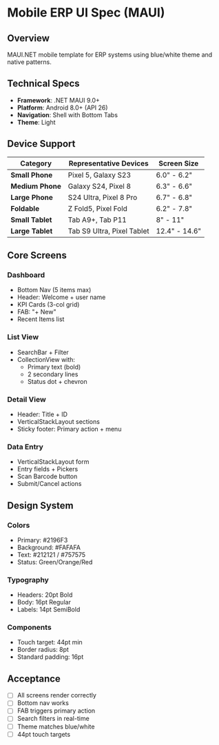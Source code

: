 # Mobile ERP UI Spec (MAUI)

## Overview
MAUI.NET mobile template for ERP systems using blue/white theme and native patterns.

## Technical Specs
- **Framework**: .NET MAUI 9.0+
- **Platform**: Android 8.0+ (API 26)
- **Navigation**: Shell with Bottom Tabs
- **Theme**: Light

## Device Support

| Category | Representative Devices | Screen Size |
|----------|----------------------|-------------|
| **Small Phone** | Pixel 5, Galaxy S23 | 6.0" - 6.2" |
| **Medium Phone** | Galaxy S24, Pixel 8 | 6.3" - 6.6" |
| **Large Phone** | S24 Ultra, Pixel 8 Pro | 6.7" - 6.8" |
| **Foldable** | Z Fold5, Pixel Fold | 6.2" - 7.8" |
| **Small Tablet** | Tab A9+, Tab P11 | 8" - 11" |
| **Large Tablet** | Tab S9 Ultra, Pixel Tablet | 12.4" - 14.6" |

## Core Screens

### Dashboard
- Bottom Nav (5 items max)
- Header: Welcome + user name
- KPI Cards (3-col grid)
- FAB: "+ New"
- Recent Items list

### List View
- SearchBar + Filter
- CollectionView with:
  - Primary text (bold)
  - 2 secondary lines
  - Status dot + chevron

### Detail View
- Header: Title + ID
- VerticalStackLayout sections
- Sticky footer: Primary action + menu

### Data Entry
- VerticalStackLayout form
- Entry fields + Pickers
- Scan Barcode button
- Submit/Cancel actions

## Design System

### Colors
- Primary: #2196F3
- Background: #FAFAFA
- Text: #212121 / #757575
- Status: Green/Orange/Red

### Typography
- Headers: 20pt Bold
- Body: 16pt Regular
- Labels: 14pt SemiBold

### Components
- Touch target: 44pt min
- Border radius: 8pt
- Standard padding: 16pt

## Acceptance
- [ ] All screens render correctly
- [ ] Bottom nav works
- [ ] FAB triggers primary action
- [ ] Search filters in real-time
- [ ] Theme matches blue/white
- [ ] 44pt touch targets